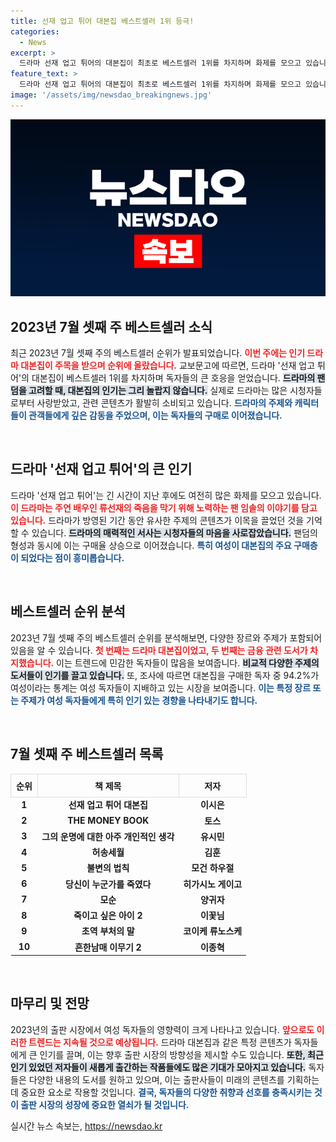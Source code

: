 ```yaml
---
title: 선재 업고 튀어 대본집 베스트셀러 1위 등극!
categories:
  - News
excerpt: >
  드라마 선재 업고 튀어의 대본집이 최초로 베스트셀러 1위를 차지하며 화제를 모으고 있습니다! 팬덤의 힘이 만든 이 기록, 어떤 이야기인지 궁금하다면 클릭하세요!
feature_text: >
  드라마 선재 업고 튀어의 대본집이 최초로 베스트셀러 1위를 차지하며 화제를 모으고 있습니다! 팬덤의 힘이 만든 이 기록, 어떤 이야기인지 궁금하다면 클릭하세요!
image: '/assets/img/newsdao_breakingnews.jpg'
---
```


<p><img src="/assets/img/newsdao_breakingnews.jpg" alt="firstkoreanews 속보" /></p>

<h2 data-ke-size="size26">2023년 7월 셋째 주 베스트셀러 소식</h2>

<p data-ke-size="size16">최근 2023년 7월 셋째 주의 베스트셀러 순위가 발표되었습니다. <b><span style="color: #ee2323;">이번 주에는 인기 드라마 대본집이 주목을 받으며 순위에 올랐습니다.</span></b> 교보문고에 따르면, 드라마 '선재 업고 튀어'의 대본집이 베스트셀러 1위를 차지하며 독자들의 큰 호응을 얻었습니다. <b><span style="background-color: #21538527;">드라마의 팬덤을 고려할 때, 대본집의 인기는 그리 놀랍지 않습니다.</span></b> 실제로 드라마는 많은 시청자들로부터 사랑받았고, 관련 콘텐츠가 활발히 소비되고 있습니다. <b><span style="color: #1a5490;">드라마의 주제와 캐릭터들이 관객들에게 깊은 감동을 주었으며, 이는 독자들의 구매로 이어졌습니다.</span></b></p>

<p data-ke-size="size16">&nbsp;</p>

<h2 data-ke-size="size26">드라마 '선재 업고 튀어'의 큰 인기</h2>

<p data-ke-size="size16">드라마 '선재 업고 튀어'는 긴 시간이 지난 후에도 여전히 많은 화제를 모으고 있습니다. <b><span style="color: #ee2323;">이 드라마는 주연 배우인 류선재의 죽음을 막기 위해 노력하는 팬 임솔의 이야기를 담고 있습니다.</span></b> 드라마가 방영된 기간 동안 유사한 주제의 콘텐츠가 이목을 끌었던 것을 기억할 수 있습니다. <b><span style="background-color: #21538527;">드라마의 매력적인 서사는 시청자들의 마음을 사로잡았습니다.</span></b> 팬덤의 형성과 동시에 이는 구매율 상승으로 이어졌습니다. <b><span style="color: #1a5490;">특히 여성이 대본집의 주요 구매층이 되었다는 점이 흥미롭습니다.</span></b></p>

<p data-ke-size="size16">&nbsp;</p>

<h2 data-ke-size="size26">베스트셀러 순위 분석</h2>

<p data-ke-size="size16">2023년 7월 셋째 주의 베스트셀러 순위를 분석해보면, 다양한 장르와 주제가 포함되어 있음을 알 수 있습니다. <b><span style="color: #ee2323;">첫 번째는 드라마 대본집이었고, 두 번째는 금융 관련 도서가 차지했습니다.</span></b> 이는 트렌드에 민감한 독자들이 많음을 보여줍니다. <b><span style="background-color: #21538527;">비교적 다양한 주제의 도서들이 인기를 끌고 있습니다.</span></b> 또, 조사에 따르면 대본집을 구매한 독자 중 94.2%가 여성이라는 통계는 여성 독자들이 지배하고 있는 시장을 보여줍니다. <b><span style="color: #1a5490;">이는 특정 장르 또는 주제가 여성 독자들에게 특히 인기 있는 경향을 나타내기도 합니다.</span></b></p>

<p data-ke-size="size16">&nbsp;</p>

<h2 data-ke-size="size26">7월 셋째 주 베스트셀러 목록</h2>

<table style="width:100%; border-collapse:collapse;">
  <tr>
    <th style="border: 1px solid #ddd; padding:8px; text-align:center;">순위</th>
    <th style="border: 1px solid #ddd; padding:8px; text-align:center;">책 제목</th>
    <th style="border: 1px solid #ddd; padding:8px; text-align:center;">저자</th>
  </tr>
  <tr>
    <td style="text-align: center; height: 17px;"><b>1</b></td>
    <td style="text-align: center; height: 17px;"><b>선재 업고 튀어 대본집</b></td>
    <td style="text-align: center; height: 17px;"><b>이시은</b></td>
  </tr>
  <tr>
    <td style="text-align: center; height: 17px;"><b>2</b></td>
    <td style="text-align: center; height: 17px;"><b>THE MONEY BOOK</b></td>
    <td style="text-align: center; height: 17px;"><b>토스</b></td>
  </tr>
  <tr>
    <td style="text-align: center; height: 17px;"><b>3</b></td>
    <td style="text-align: center; height: 17px;"><b>그의 운명에 대한 아주 개인적인 생각</b></td>
    <td style="text-align: center; height: 17px;"><b>유시민</b></td>
  </tr>
  <tr>
    <td style="text-align: center; height: 17px;"><b>4</b></td>
    <td style="text-align: center; height: 17px;"><b>허송세월</b></td>
    <td style="text-align: center; height: 17px;"><b>김훈</b></td>
  </tr>
  <tr>
    <td style="text-align: center; height: 17px;"><b>5</b></td>
    <td style="text-align: center; height: 17px;"><b>불변의 법칙</b></td>
    <td style="text-align: center; height: 17px;"><b>모건 하우절</b></td>
  </tr>
  <tr>
    <td style="text-align: center; height: 17px;"><b>6</b></td>
    <td style="text-align: center; height: 17px;"><b>당신이 누군가를 죽였다</b></td>
    <td style="text-align: center; height: 17px;"><b>히가시노 게이고</b></td>
  </tr>
  <tr>
    <td style="text-align: center; height: 17px;"><b>7</b></td>
    <td style="text-align: center; height: 17px;"><b>모순</b></td>
    <td style="text-align: center; height: 17px;"><b>양귀자</b></td>
  </tr>
  <tr>
    <td style="text-align: center; height: 17px;"><b>8</b></td>
    <td style="text-align: center; height: 17px;"><b>죽이고 싶은 아이 2</b></td>
    <td style="text-align: center; height: 17px;"><b>이꽃님</b></td>
  </tr>
  <tr>
    <td style="text-align: center; height: 17px;"><b>9</b></td>
    <td style="text-align: center; height: 17px;"><b>초역 부처의 말</b></td>
    <td style="text-align: center; height: 17px;"><b>코이케 류노스케</b></td>
  </tr>
  <tr>
    <td style="text-align: center; height: 17px;"><b>10</b></td>
    <td style="text-align: center; height: 17px;"><b>흔한남매 이무기 2</b></td>
    <td style="text-align: center; height: 17px;"><b>이종혁</b></td>
  </tr>
</table>

<p data-ke-size="size16">&nbsp;</p>

<h2 data-ke-size="size26">마무리 및 전망</h2>

<p data-ke-size="size16">2023년의 출판 시장에서 여성 독자들의 영향력이 크게 나타나고 있습니다. <b><span style="color: #ee2323;">앞으로도 이러한 트렌드는 지속될 것으로 예상됩니다.</span></b> 드라마 대본집과 같은 특정 콘텐츠가 독자들에게 큰 인기를 끌며, 이는 향후 출판 시장의 방향성을 제시할 수도 있습니다. <b><span style="background-color: #21538527;">또한, 최근 인기 있었던 저자들이 새롭게 출간하는 작품들에도 많은 기대가 모아지고 있습니다.</span></b> 독자들은 다양한 내용의 도서를 원하고 있으며, 이는 출판사들이 미래의 콘텐츠를 기획하는 데 중요한 요소로 작용할 것입니다. <b><span style="color: #1a5490;">결국, 독자들의 다양한 취향과 선호를 충족시키는 것이 출판 시장의 성장에 중요한 열쇠가 될 것입니다.</span></b></p>
실시간 뉴스 속보는, <a href="https://newsdao.kr" rel="dofollow">https://newsdao.kr</a>


